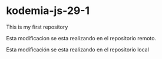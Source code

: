# kodemia-js-29-1
This is my first repository

Esta modificacion se esta realizando en el repositorio remoto.

Esta modificación se esta realizando en el repositorio local